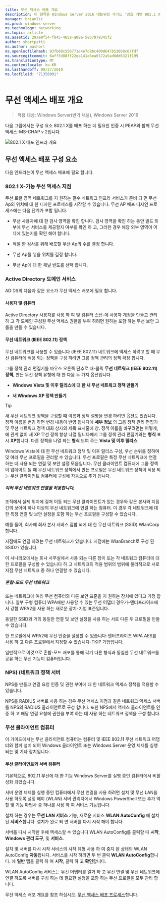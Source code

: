 ```yaml
---
title: 무선 액세스 배포 개요
description: 이 항목은 Windows Server 2016 네트워킹 가이드 "암호 기반 802.1 X 인증 된 무선 액세스 배포"의 일부입니다.
manager: brianlic
ms.prod: windows-server
ms.technology: networking
ms.topic: article
ms.assetid: 29ae0f54-f045-465a-a08e-5867979345f2
author: shortpatti
ms.author: pashort
ms.openlocfilehash: 93fb80c550771e4e7d8bc400d647b520b0c67fdf
ms.sourcegitcommit: 6aff3d88ff22ea141a6ea6572a5ad8dd6321f199
ms.translationtype: MT
ms.contentlocale: ko-KR
ms.lasthandoff: 09/27/2019
ms.locfileid: "71356091"
---
```

# <a name="wireless-access-deployment-overview"></a>무선 액세스 배포 개요

>적용 대상: Windows Server(반기 채널), Windows Server 2016

다음 그림에서는 구성 요소 802.1 X를 배포 하는 데 필요한 인증 시 PEAP와 함께 무선 액세스\-MS\-CHAP v 2입니다.  

![802.1 X 배포 인프라 개요](../../../media/8021X-Deploy-Overview/8021X-Deploy-Overview.jpg)

## <a name="wireless-access-deployment-components"></a>무선 액세스 배포 구성 요소
다음 인프라는이 무선 액세스 배포에 필요 합니다.

### <a name="8021x-capable-wireless-access-points"></a>802.1 X\-가능 무선 액세스 지점
무선 로컬 영역 네트워크를 지 원하는 필수 네트워크 인프라 서비스가 준비 되 면 무선 Ap의 위치에 대 한 디자인 프로세스를 시작할 수 있습니다. 무선 AP 배포 디자인 프로세스에는 다음 단계가 포함 됩니다.

- 무선 사용자에 대 한 검사 영역을 확인 합니다. 검사 영역을 확인 하는 동안 빌드 외부에 무선 서비스를 제공할지 여부를 확인 하 고, 그러한 경우 해당 외부 영역이 어디에 있는지를 확인 해야 합니다.

- 적절 한 검사를 위해 배포할 무선 Ap의 수를 결정 합니다.

- 무선 Ap를 넣을 위치를 결정 합니다.

- 무선 Ap에 대 한 채널 빈도를 선택 합니다.

### <a name="active-directory-domain-services"></a>Active Directory 도메인 서비스
AD DS의 다음과 같은 요소가 무선 액세스 배포에 필요 합니다.

#### <a name="users-and-computers"></a>사용자 및 컴퓨터

Active Directory 사용자를 사용 하 여 및 컴퓨터 스냅\-에 사용자 계정을 만들고 관리 하 고 각 도메인 구성원 무선 액세스 권한을 부여 하려면 원하는 포함 하는 무선 보안 그룹을 만들 수 있습니다.

#### <a name="wireless-network-ieee-80211-policies"></a>무선 네트워크 \(IEEE 802.11\) 정책

무선 네트워크를 사용할 수 있습니다 \(IEEE 802.11\) 네트워크에 액세스 하려고 할 때 무선 컴퓨터에 적용 되는 정책을 구성 하려면 그룹 정책 관리의 정책 확장 합니다.

그룹 정책 관리 편집기를 마우스 오른쪽 단추로 때\-클릭 **무선 네트워크 \(IEEE 802.11\) 정책**, 만든 무선 정책 유형에 대 한 다음 두 가지 옵션입니다.

- **Windows Vista 및 이후 릴리스에 대 한 새 무선 네트워크 정책 만들기**

- **새 Windows XP 정책 만들기**

>[!TIP]
>새 무선 네트워크 정책을 구성할 때 이름과 정책 설명을 변경 하려면 옵션도 있습니다. 정책 이름을 변경 하면 변경 내용이 반영 됩니다에 **세부 정보** 의 그룹 정책 관리 편집기 및 무선 네트워크 정책 대화 상자의 제목 표시줄에 창. 정책 이름을 바꾸려면는 어떻게,에 관계 없이 새 XP 무선 정책 항상 나열 됩니다에서 그룹 정책 관리 편집기와는 **형식** 표시 **XP**합니다. 다른 정책을 나열 되는 **형식** 보여 주는 **Vista 및 이후 릴리스**.  

Windows Vista에 대 한 무선 네트워크 정책 및 이후 릴리스 구성, 우선 순위를 정하여 및 여러 무선 프로필을 관리할 수 있습니다. 무선 프로필은 특정 무선 네트워크에 연결 하는 데 사용 되는 연결 및 보안 설정 모음입니다. 무선 클라이언트 컴퓨터에 그룹 정책이 업데이트 될 때 무선 네트워크 정책에서 만든 프로필은 무선 네트워크 정책이 적용 되는 무선 클라이언트 컴퓨터에 구성에 자동으로 추가 됩니다.

##### <a name="allowing-connections-to-multiple-wireless-networks"></a>여러 무선 네트워크 연결을 허용합니다.

조직에서 실제 위치에 걸쳐 이동 되는 무선 클라이언트가 있는 경우와 같은 본사와 지점 간의 보아야 하나 이상의 무선 네트워크에 연결 하는 컴퓨터. 이 경우 각 네트워크에 대 한 특정 연결 및 보안 설정을 포함 하는 무선 프로필을 구성할 수 있습니다.

예를 들어, 회사에 회사 본사 서비스 집합 id에 대 한 무선 네트워크 \(SSID\) WlanCorp 합니다.

지점에도 연결 하려는 무선 네트워크가 있습니다. 지점에는 WlanBranch로 구성 된 SSID가 있습니다.

이 시나리오에서는 회사 사무실에서 사용 되는 다른 장치 또는 각 네트워크 컴퓨터에 대 한 프로필을 구성할 수 있습니다 하 고 네트워크의 적용 범위의 범위에 물리적으로 서로 지점 무선 네트워크 중 하나 연결할 수 있습니다.

##### <a name="mixed-mode-wireless-networks"></a>혼합\-모드 무선 네트워크

또는 네트워크에 여러 무선 컴퓨터와 다른 보안 표준을 지 원하는 장치에 있다고 가정 합니다. 일부 구형 컴퓨터 WPA에만 사용할 수 있는 무선 어댑터 경우가\-엔터프라이즈에서 강함 WPA2를 사용 하는 새로운 장치\-기업 표준입니다.

동일한 SSID와 거의 동일한 연결 및 보안 설정을 사용 하는 서로 다른 두 프로필을 만들 수 있습니다.

한 프로필에서 WPA2에 무선 인증을 설정할 수 있습니다\-엔터프라이즈 WPA AES를 사용 하 고 다른 프로필에서 지정할 수 있습니다\-TKIP 기업입니다.

일반적으로 이것으로 혼합\-모드 배포를 통해 각기 다른 형식과 동일한 무선 네트워크를 공유 하는 무선 기능이 컴퓨터입니다.

### <a name="network-policy-server-nps"></a>NPS\) \(네트워크 정책 서버
NPS를 만들고 연결 요청 인증 및 권한 부여에 대 한 네트워크 액세스 정책을 적용할 수 있습니다.

NPS를 RADIUS 서버로 사용 하는 경우 무선 액세스 지점과 같은 네트워크 액세스 서버를 NPS의 RADIUS 클라이언트로 구성 합니다. 또한 NPS에서 액세스 클라이언트를 인증 하 고 해당 연결 요청에 권한을 부여 하는 데 사용 하는 네트워크 정책을 구성 합니다.  

### <a name="wireless-client-computers"></a>무선 클라이언트 컴퓨터
이 가이드에서는 무선 클라이언트 컴퓨터는 컴퓨터 및 IEEE 802.11 무선 네트워크 어댑터와 함께 설치 되어 Windows 클라이언트 또는 Windows Server 운영 체제를 실행 되는 및 기타 장치입니다.

#### <a name="server-computers-as-wireless-clients"></a>무선 클라이언트와 서버 컴퓨터

기본적으로, 802.11 무선에 대 한 기능 Windows Server를 실행 중인 컴퓨터에서 비활성화 되었습니다.

서버 운영 체제를 실행 중인 컴퓨터에서 무선 연결을 사용 하려면 설치 및 무선 LAN을 사용 하도록 설정 해야 \(WLAN\) 서버 관리자에서 Windows PowerShell 또는 추가 역할 및 기능 마법사 중 하나를 사용 하 여 서비스 기능입니다.

설치 하는 경우는 **무선 LAN 서비스** 기능, 새로운 서비스 **WLAN AutoConfig** 에 설치 된 **서비스**합니다. 설치가 완료 되 면 서버를 다시 시작 해야 합니다.

서버를 다시 시작한 후에 액세스할 수 있습니다 WLAN AutoConfig를 클릭할 때 **시작**, **Windows 관리 도구**, 및 **서비스**.

설치 및 서버를 다시 시작 서비스의 시작 유형 사용 하 여 중지 된 상태의 WLAN AutoConfig **자동**합니다. 서비스를 시작 하려면 두 번 클릭 **WLAN AutoConfig**합니다. 에 **일반** 탭을 클릭 하 여 **시작**, 클릭 하 고 **확인**합니다.

WLAN AutoConfig 서비스는 무선 어댑터를 열거 하 고 무선 연결 및 무선 네트워크에 연결 하도록 서버를 구성 하는 데 필요한 설정을 포함 하는 무선 프로필을 모두 관리 합니다.

무선 액세스 배포 개요를 참조 하십시오. [무선 액세스 배포 프로세스](c-wireless-access-deploy-process.md)합니다.
